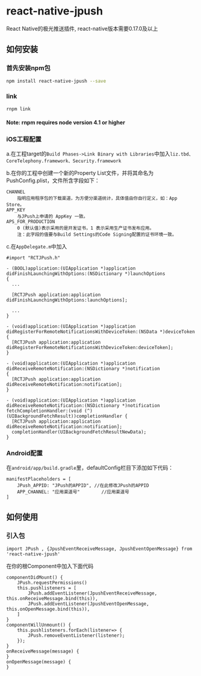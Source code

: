 # react-native-jpush

React Native的极光推送插件, react-native版本需要0.17.0及以上

## 如何安装

### 首先安装npm包

```bash
npm install react-native-jpush --save
```

### link
```bash
rnpm link
```

#### Note: rnpm requires node version 4.1 or higher


### iOS工程配置
a.在工程target的`Build Phases->Link Binary with Libraries`中加入`liz.tbd、CoreTelephony.framework、Security.framework`

b.在你的工程中创建一个新的Property List文件，并将其命名为PushConfig.plist，文件所含字段如下：

```
CHANNEL
	指明应用程序包的下载渠道，为方便分渠道统计，具体值由你自行定义，如：App Store。
APP_KEY
	与JPush上申请的 AppKey 一致。
APS_FOR_PRODUCTION
	0 (默认值)表示采用的是开发证书，1 表示采用生产证书发布应用。
	注：此字段的值要与Build Settings的Code Signing配置的证书环境一致。
```
c.在`AppDelegate.m`中加入

```
#import "RCTJPush.h"

- (BOOL)application:(UIApplication *)application didFinishLaunchingWithOptions:(NSDictionary *)launchOptions
{
  ...
  
  [RCTJPush application:application didFinishLaunchingWithOptions:launchOptions];
  
  ...
}

- (void)application:(UIApplication *)application didRegisterForRemoteNotificationsWithDeviceToken:(NSData *)deviceToken
{
  [RCTJPush application:application didRegisterForRemoteNotificationsWithDeviceToken:deviceToken];
}

- (void)application:(UIApplication *)application didReceiveRemoteNotification:(NSDictionary *)notification
{
  [RCTJPush application:application didReceiveRemoteNotification:notification];
}

- (void)application:(UIApplication *)application didReceiveRemoteNotification:(NSDictionary *)notification fetchCompletionHandler:(void (^)(UIBackgroundFetchResult))completionHandler {
  [RCTJPush application:application didReceiveRemoteNotification:notification];
  completionHandler(UIBackgroundFetchResultNewData);
}
```

### Android配置

在`android/app/build.gradle`里，defaultConfig栏目下添加如下代码：

```
manifestPlaceholders = [
    JPush_APPID: "JPush的APPID",	//在此修改JPush的APPID
    APP_CHANNEL: "应用渠道号"		//应用渠道号
]
```

## 如何使用

### 引入包

```
import JPush , {JpushEventReceiveMessage, JpushEventOpenMessage} from 'react-native-jpush'
```

在你的根Component中加入下面代码

```
componentDidMount() {
    JPush.requestPermissions()
    this.pushlisteners = [
        JPush.addEventListener(JpushEventReceiveMessage, this.onReceiveMessage.bind(this)),
        JPush.addEventListener(JpushEventOpenMessage, this.onOpenMessage.bind(this)),
    ]
}
componentWillUnmount() {
    this.pushlisteners.forEach(listener=> {
        JPush.removeEventListener(listener);
    });
}
onReceiveMessage(message) {
}
onOpenMessage(message) {
}
```
